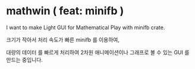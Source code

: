 # mathwin ( feat: minifb )

I want to make Light GUI for Mathematical Play with minifb crate.

크기가 작아서 처리 속도가 빠른 minifb 를 이용하여, 

대량의 데이터 를 빠르게 처리하여 
2차원 애니메이션이나 그래프로 볼 수 있는 GUI 를 만드는 중입니다.
